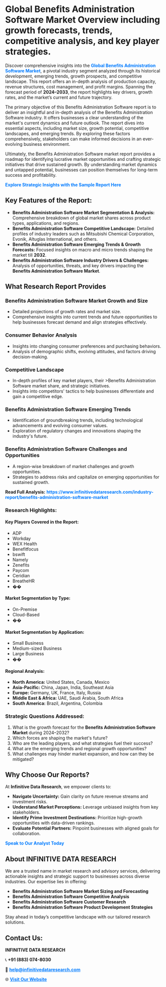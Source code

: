 <h1>Global Benefits Administration Software Market Overview including growth forecasts, trends, competitive analysis, and key player strategies.</h1>
<p>
Discover comprehensive insights into the 
<a href="https://www.infinitivedataresearch.com/industry-report/benefits-administration-software-market" rel="dofollow" style="color: #007BFF; text-decoration: none;"><strong>Global Benefits Administration Software Market</strong></a>, a pivotal industry segment analyzed through its historical development, emerging trends, growth prospects, and competitive landscape. This report offers an in-depth analysis of production capacity, revenue structures, cost management, and profit margins. Spanning the forecast period of <strong>2024–2033</strong>, the report highlights key drivers, growth rates, and the market’s current and future trajectory.
</p>
<p>
The primary objective of this Benefits Administration Software report is to deliver an insightful and in-depth analysis of the Benefits Administration Software industry. It offers businesses a clear understanding of the market's current dynamics and future outlook. The report dives into essential aspects, including market size, growth potential, competitive landscapes, and emerging trends. By exploring these factors comprehensively, stakeholders can make informed decisions in an ever-evolving business environment.
</p>
<p>
Ultimately, the Benefits Administration Software market report provides a roadmap for identifying lucrative market opportunities and crafting strategic initiatives that drive sustained growth. By understanding market dynamics and untapped potential, businesses can position themselves for long-term success and profitability.
</p>
<p>
<a href="https://www.infinitivedataresearch.com/request-sample/reportId=109359" style="color: #007BFF; text-decoration: none;"><strong>Explore Strategic Insights with the Sample Report Here</strong></a>
</p>

<h2>Key Features of the Report:</h2>
<ul>
<li><strong>Benefits Administration Software Market Segmentation & Analysis:</strong> Comprehensive breakdown of global market shares across product types, applications, and regions.</li>
<li><strong>Benefits Administration Software Competitive Landscape:</strong> Detailed profiles of industry leaders such as Mitsubishi Chemical Corporation, Evonik, Altuglas International, and others.</li>
<li><strong>Benefits Administration Software Emerging Trends & Growth Forecasts:</strong> Focused insights on macro and micro trends shaping the market till <strong>2032</strong>.</li>
<li><strong>Benefits Administration Software Industry Drivers & Challenges:</strong> Analysis of opportunities, threats, and key drivers impacting the <strong>Benefits Administration Software Market</strong>.</li>
</ul>

<h2>What Research Report Provides</h2>
<h3>Benefits Administration Software Market Growth and Size</h3>
<ul>
<li>Detailed projections of growth rates and market size.</li>
<li>Comprehensive insights into current trends and future opportunities to help businesses forecast demand and align strategies effectively.</li>
</ul>

<h3>Consumer Behavior Analysis</h3>
<ul>
<li>Insights into changing consumer preferences and purchasing behaviors.</li>
<li>Analysis of demographic shifts, evolving attitudes, and factors driving decision-making.</li>
</ul>

<h3>Competitive Landscape</h3>
<ul>
<li>In-depth profiles of key market players, their >Benefits Administration Software market share, and strategic initiatives.</li>
<li>Insights into competitors' tactics to help businesses differentiate and gain a competitive edge.</li>
</ul>

<h3>Benefits Administration Software Emerging Trends</h3>
<ul>
<li>Identification of groundbreaking trends, including technological advancements and evolving consumer values.</li>
<li>Exploration of regulatory changes and innovations shaping the industry's future.</li>
</ul>

<h3>Benefits Administration Software Challenges and Opportunities</h3>
<ul>
<li>A region-wise breakdown of market challenges and growth opportunities.</li>
<li>Strategies to address risks and capitalize on emerging opportunities for sustained growth.</li>
</ul>
<p><strong>Read Full Analysis:</strong> <a href="https://www.infinitivedataresearch.com/industry-report/benefits-administration-software-market" rel="dofollow" style="color: #007BFF; text-decoration: none;"><strong>https://www.infinitivedataresearch.com/industry-report/benefits-administration-software-market</strong></a></p>
<h3>Research Highlights:</h3>
<h4>Key Players Covered in the Report:</h4>
<ul><li>ADP</li><li>Workday</li><li>WEX Health</li><li>Benefitfocus</li><li>bswift</li><li>Namely</li><li>Zenefits</li><li>Paycom</li><li>Ceridian</li><li>BreatheHR</li><li>��</li></ul>
<h4>Market Segmentation by Type:</h4>
<ul><li>On-Premise</li><li>Cloud-Based</li><li>��</li></ul>
<h4>Market Segmentation by Application:</h4>
<ul><li>Small Business</li><li>Medium-sized Business</li><li>Large Business</li><li>��</li></ul>

<h4>Regional Analysis:</h4>
<ul>
<li><strong>North America:</strong> United States, Canada, Mexico</li>
<li><strong>Asia-Pacific:</strong> China, Japan, India, Southeast Asia</li>
<li><strong>Europe:</strong> Germany, UK, France, Italy, Russia</li>
<li><strong>Middle East & Africa:</strong> UAE, Saudi Arabia, South Africa</li>
<li><strong>South America:</strong> Brazil, Argentina, Colombia</li>
</ul>

<h3>Strategic Questions Addressed:</h3>
<ol>
<li>What is the growth forecast for the <strong>Benefits Administration Software Market</strong> during 2024–2032?</li>
<li>Which forces are shaping the market's future?</li>
<li>Who are the leading players, and what strategies fuel their success?</li>
<li>What are the emerging trends and regional growth opportunities?</li>
<li>What challenges may hinder market expansion, and how can they be mitigated?</li>
</ol>

<h2>Why Choose Our Reports?</h2>
<p>At <strong>Infinitive Data Research</strong>, we empower clients to:</p>
<ul>
<li><strong>Navigate Uncertainty:</strong> Gain clarity on future revenue streams and investment risks.</li>
<li><strong>Understand Market Perceptions:</strong> Leverage unbiased insights from key stakeholders.</li>
<li><strong>Identify Prime Investment Destinations:</strong> Prioritize high-growth opportunities with data-driven rankings.</li>
<li><strong>Evaluate Potential Partners:</strong> Pinpoint businesses with aligned goals for collaboration.</li>
</ul>
<p><a href="https://www.infinitivedataresearch.com/industry-report/benefits-administration-software-market" rel="dofollow" style="color: #007BFF; text-decoration: none;"><strong>Speak to Our Analyst Today</strong></a></p>

<h2>About INFINITIVE DATA RESEARCH</h2>
<p>We are a trusted name in market research and advisory services, delivering actionable insights and strategic support to businesses across diverse industries. Our expertise lies in offering:</p>
<ul>
<li><strong>Benefits Administration Software Market Sizing and Forecasting</strong></li>
<li><strong>Benefits Administration Software Competitive Analysis</strong></li>
<li><strong>Benefits Administration Software Customer Research</strong></li>
<li><strong>Benefits Administration Software Product Development Strategies</strong></li>
</ul>
<p>Stay ahead in today’s competitive landscape with our tailored research solutions.</p>

<h2>Contact Us:</h2>
<p><strong>INFINITIVE DATA RESEARCH</strong></p>
<p>📞 <strong>+91 (883) 074-8030</strong></p>
<p>📧 <strong><a href="mailto:help@infinitivedataresearch.com" style="color: #007BFF;">help@infinitivedataresearch.com</a></strong></p>
<p>🌐 <strong><a href="https://www.infinitivedataresearch.com" rel="dofollow" style="color: #007BFF;">Visit Our Website</a></strong></p>